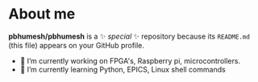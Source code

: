 # About me


**pbhumesh/pbhumesh** is a ✨ _special_ ✨ repository because its `README.md` (this file) appears on your GitHub profile.

- 🔭 I’m currently working on FPGA's, Raspberry pi, microcontrollers.
- 🌱 I’m currently learning Python, EPICS, Linux shell commands




